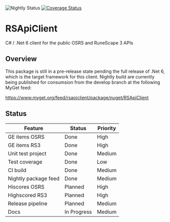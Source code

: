 ![Nightly Status](https://github.com/ewisted/RSApiClient/actions/workflows/ci-build.yml/badge.svg?branch=develop)
[![Coverage Status](https://coveralls.io/repos/github/ewisted/RSApiClient/badge.svg?branch=develop&service=github)](https://coveralls.io/github/ewisted/RSApiClient?branch=develop)

# RSApiClient
C# / .Net 6 client for the public OSRS and RuneScape 3 APIs 

## Overview
This package is still in a pre-release state pending the full release of .Net 6, which is the target framework for this client. Nightly build are currently being published for consumsion from the develop branch at the following MyGet feed:

https://www.myget.org/feed/rsapiclient/package/nuget/RSApiClient

## Status
| Feature                                                                          	| Status          	| Priority        	|
|----------------------------------------------------------------------------------	|-----------------	|-----------------	|
| GE items OSRS                                                                    	| Done            	| High            	|
| GE items RS3                                                                     	| Done            	| High            	|
| Unit test project                                                                	| Done            	| Medium          	|
| Test coverage                                                                    	| Done            	| Low             	|
| CI build                                                                         	| Done            	| Medium          	|
| Nightly package feed                                                             	| Done            	| Medium          	|
| Hiscores OSRS                                                                    	| Planned         	| High            	|
| Highscored RS3                                                                   	| Planned         	| High            	|
| Release pipeline                                                                 	| Planned         	| Medium          	|
| Docs                                                                             	| In Progress     	| Medium          	|
